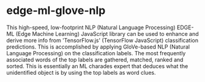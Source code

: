 # edge-ml-glove-nlp
This high-speed, low-footprint NLP (Natural Language Processing) EDGE-ML (Edge Machine Learning) JavaScript library can be used to enhance and derive more info from 'TensorFlow.js' (TensorFlow JavaScript) classification predictions. This is accomplished by applying GloVe-based NLP (Natural Language Processing) on the classification labels. The most frequently associated words of the top labels are gathered, matched, ranked and sorted. This is essentially an ML charades expert that deduces what the unidentified object is by using the top labels as word clues.
